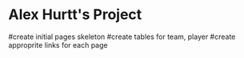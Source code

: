 # Alex Hurtt's Project

#create initial pages skeleton
#create tables for team, player
#create approprite links for each page
